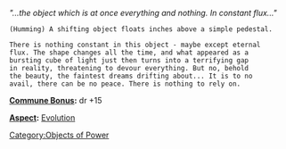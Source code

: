 *"...the object which is at once everything and nothing. In constant
flux..."*

`(Humming) A shifting object floats inches above a simple pedestal.`

`There is nothing constant in this object - maybe except eternal`  
`flux. The shape changes all the time, and what appeared as a`  
`bursting cube of light just then turns into a terrifying gap`  
`in reality, threatening to devour everything. But no, behold`  
`the beauty, the faintest dreams drifting about... It is to no`  
`avail, there can be no peace. There is nothing to rely on.`

**[Commune Bonus](Commune "wikilink"):** dr +15

**[Aspect](:Category:Aspects "wikilink"):** [
Evolution](Aspect_-_Evolution "wikilink")

[Category:Objects of Power](Category:Objects_of_Power "wikilink")
